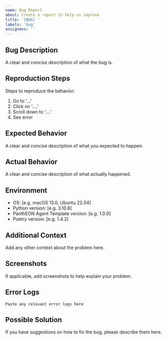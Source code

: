 ```yaml
---
name: Bug Report
about: Create a report to help us improve
title: '[BUG] '
labels: 'bug'
assignees: ''
---
```


## Bug Description

A clear and concise description of what the bug is.

## Reproduction Steps

Steps to reproduce the behavior:

1. Go to '...'
2. Click on '....'
3. Scroll down to '....'
4. See error

## Expected Behavior

A clear and concise description of what you expected to happen.

## Actual Behavior

A clear and concise description of what actually happened.

## Environment

- OS: [e.g. macOS 13.0, Ubuntu 22.04]
- Python version: [e.g. 3.10.8]
- PanthEON Agent Template version: [e.g. 1.0.0]
- Poetry version: [e.g. 1.4.2]

## Additional Context

Add any other context about the problem here.

## Screenshots

If applicable, add screenshots to help explain your problem.

## Error Logs

```
Paste any relevant error logs here
```

## Possible Solution

If you have suggestions on how to fix the bug, please describe them here.
